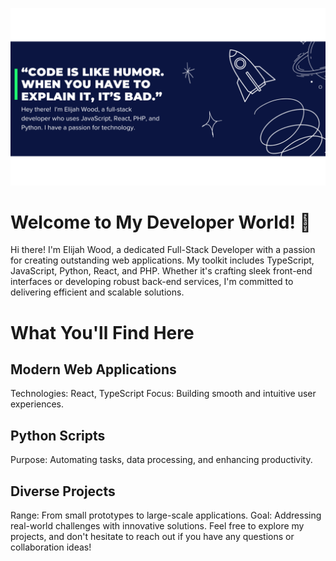 ![TheElijahWoodGif](quote.png)

# Welcome to My Developer World! 👋
Hi there! I'm Elijah Wood, a dedicated Full-Stack Developer with a passion for creating outstanding web applications. My toolkit includes TypeScript, JavaScript, Python, React, and PHP. Whether it's crafting sleek front-end interfaces or developing robust back-end services, I'm committed to delivering efficient and scalable solutions.

# What You'll Find Here
## Modern Web Applications
Technologies: React, TypeScript
Focus: Building smooth and intuitive user experiences.
## Python Scripts
Purpose: Automating tasks, data processing, and enhancing productivity.
## Diverse Projects
Range: From small prototypes to large-scale applications.
Goal: Addressing real-world challenges with innovative solutions.
Feel free to explore my projects, and don't hesitate to reach out if you have any questions or collaboration ideas!
